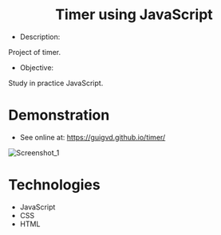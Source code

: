 <h1 align="center"> Timer using JavaScript</h1>

- Description:

Project of timer.

- Objective:

Study in practice JavaScript.

# Demonstration

- See online at: https://guigvd.github.io/timer/

![Screenshot_1](https://user-images.githubusercontent.com/100156111/181259560-52bde3aa-890d-4ea8-a7db-960432e8fb67.png)

# Technologies

- JavaScript
- CSS
- HTML
